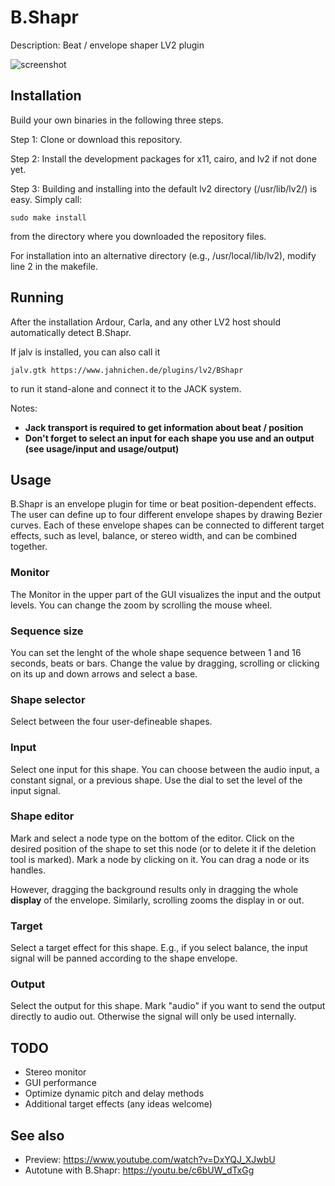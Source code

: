 # B.Shapr
Description: Beat / envelope shaper LV2 plugin

![screenshot](https://raw.githubusercontent.com/sjaehn/BShapr/master/screenshot.png "Screenshot from B.Shapr")


## Installation

Build your own binaries in the following three steps.

Step 1: Clone or download this repository.

Step 2: Install the development packages for x11, cairo, and lv2 if not done yet.

Step 3: Building and installing into the default lv2 directory (/usr/lib/lv2/) is easy. Simply call:

```
sudo make install
```

from the directory where you downloaded the repository files.

For installation into an alternative directory (e.g., /usr/local/lib/lv2), modify line 2 in the makefile.

## Running

After the installation Ardour, Carla, and any other LV2 host should automatically detect B.Shapr.

If jalv is installed, you can also call it

```
jalv.gtk https://www.jahnichen.de/plugins/lv2/BShapr
```

to run it stand-alone and connect it to the JACK system.

Notes:

* **Jack transport is required to get information about beat / position**
* **Don't forget to select an input for each shape you use and an output (see usage/input and usage/output)**

## Usage

B.Shapr is an envelope plugin for time or beat position-dependent effects.
The user can define up to four different envelope shapes by drawing Bezier curves. Each of these envelope
shapes can be connected to different target effects, such as level, balance, or stereo width, and can be
combined together.

### Monitor

The Monitor in the upper part of the GUI visualizes the input and the output levels. You can change the zoom
by scrolling the mouse wheel.

### Sequence size

You can set the lenght of the whole shape sequence between 1 and 16 seconds, beats or bars. Change the value
by dragging, scrolling or clicking on its up and down arrows and select a base.

### Shape selector

Select between the four user-defineable shapes.

### Input

Select one input for this shape. You can choose between the audio input, a constant signal, or a previous shape.
Use the dial to set the level of the input signal.

### Shape editor

Mark and select a node type on the bottom of the editor. Click on the desired position of the shape to set
this node (or to delete it if the deletion tool is marked). Mark a node by clicking on it. You can drag a node
or its handles.

However, dragging the background results only in dragging the whole **display** of the envelope. Similarly,
scrolling zooms the display in or out.

### Target

Select a target effect for this shape. E.g., if you select balance, the input signal will be panned according
to the shape envelope.

### Output

Select the output for this shape. Mark "audio" if you want to send the output directly to audio out. Otherwise
the signal will only be used internally.

## TODO

* Stereo monitor
* GUI performance
* Optimize dynamic pitch and delay methods
* Additional target effects (any ideas welcome)

## See also

* Preview: https://www.youtube.com/watch?v=DxYQJ_XJwbU
* Autotune with B.Shapr: https://youtu.be/c6bUW_dTxGg
